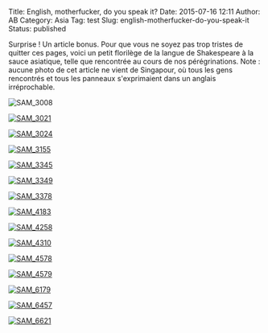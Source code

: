 Title: English, motherfucker, do you speak it?
Date: 2015-07-16 12:11
Author: AB
Category: Asia
Tag: test
Slug: english-motherfucker-do-you-speak-it
Status: published

Surprise ! Un article bonus. Pour que vous ne soyez pas trop tristes de
quitter ces pages, voici un petit florilège de la langue de Shakespeare
à la sauce asiatique, telle que rencontrée au cours de nos
pérégrinations. Note : aucune photo de cet article ne vient de
Singapour, où tous les gens rencontrés et tous les panneaux
s'exprimaient dans un anglais irréprochable.

![SAM\_3008](https://astridetjdenasie.files.wordpress.com/2015/07/sam_3008.jpg?w=636)

<!-- PELICAN_END_SUMMARY -->

[![SAM\_3021](https://astridetjdenasie.files.wordpress.com/2015/07/sam_3021.jpg?w=636)](https://astridetjdenasie.files.wordpress.com/2015/07/sam_3021.jpg)

[![SAM\_3024](https://astridetjdenasie.files.wordpress.com/2015/07/sam_3024.jpg?w=636)](https://astridetjdenasie.files.wordpress.com/2015/07/sam_3024.jpg)

[![SAM\_3155](https://astridetjdenasie.files.wordpress.com/2015/07/sam_3155.jpg?w=636)](https://astridetjdenasie.files.wordpress.com/2015/07/sam_3155.jpg)

[![SAM\_3345](https://astridetjdenasie.files.wordpress.com/2015/07/sam_3345.jpg?w=636)](https://astridetjdenasie.files.wordpress.com/2015/07/sam_3345.jpg)

[![SAM\_3349](https://astridetjdenasie.files.wordpress.com/2015/07/sam_3349.jpg?w=636)](https://astridetjdenasie.files.wordpress.com/2015/07/sam_3349.jpg)

[![SAM\_3378](https://astridetjdenasie.files.wordpress.com/2015/07/sam_3378.jpg?w=636)](https://astridetjdenasie.files.wordpress.com/2015/07/sam_3378.jpg)

[![SAM\_4183](https://astridetjdenasie.files.wordpress.com/2015/07/sam_4183.jpg?w=636)](https://astridetjdenasie.files.wordpress.com/2015/07/sam_4183.jpg)

[![SAM\_4258](https://astridetjdenasie.files.wordpress.com/2015/07/sam_4258.jpg?w=636)](https://astridetjdenasie.files.wordpress.com/2015/07/sam_4258.jpg)

[![SAM\_4310](https://astridetjdenasie.files.wordpress.com/2015/07/sam_4310.jpg?w=636)](https://astridetjdenasie.files.wordpress.com/2015/07/sam_4310.jpg)

[![SAM\_4578](https://astridetjdenasie.files.wordpress.com/2015/07/sam_4578.jpg?w=636)](https://astridetjdenasie.files.wordpress.com/2015/07/sam_4578.jpg)

[![SAM\_4579](https://astridetjdenasie.files.wordpress.com/2015/07/sam_4579.jpg?w=636)](https://astridetjdenasie.files.wordpress.com/2015/07/sam_4579.jpg)

[![SAM\_6179](https://astridetjdenasie.files.wordpress.com/2015/07/sam_6179.jpg?w=636)](https://astridetjdenasie.files.wordpress.com/2015/07/sam_6179.jpg)

[![SAM\_6457](https://astridetjdenasie.files.wordpress.com/2015/07/sam_6457.jpg?w=636)](https://astridetjdenasie.files.wordpress.com/2015/07/sam_6457.jpg)

[![SAM\_6621](https://astridetjdenasie.files.wordpress.com/2015/07/sam_6621.jpg?w=636)](https://astridetjdenasie.files.wordpress.com/2015/07/sam_6621.jpg)

 

